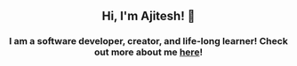 <h2 align='center'> Hi, I'm Ajitesh! 👋 </h2>
<h3 align='center' >
  I am a software developer, creator, and life-long learner!
  Check out more about me <a href='https://tiredkangaroo.github.io/'>here</a>!
 </h3>
<div align="center">

</div><br>

